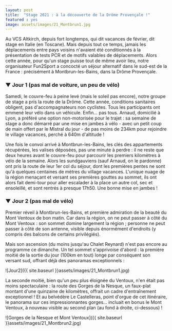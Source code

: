 ```yaml
---
layout: post
title:  "Stage 2021 : à la découverte de la Drôme Provençale !"
featured : yes
image: assets/images/21_Montbrun1.jpg
---
```


Au VCS Altkirch, depuis fort longtemps, qui dit vacances de février, dit stage en Italie (en Toscane). Mais depuis tout ce temps, jamais les déplacements entre pays voisins n'avaient été conditionnés à la présentation de tests PCR et de motifs valables de déplacements. Alors cette année, pour qu'un stage puisse tout de même avoir lieu, notre organisateur Fun2Sport a concocté un séjour alternatif dans le sud-est de la France : précisément à Montbrun-les-Bains, dans la Drôme Provençale.
    
### ▼ Jour 1 (pas mal de voiture, un peu de vélo)

Samedi, le couvre-feu à peine levé (mais le soleil pas encore), notre groupe de stage a pris la route de la Drôme. Cette année, conditions sanitaires obligent, pas d'accompagnateurs non cyclistes. Tous les participants ont emmené leur vélo dans un véhicule. Enfin... pas tous. Arnaud, domicilié à Lyon, a préféré une option non-motorisée pour le trajet : sa semaine de stage a donc démarré par une mise en jambes à vélo - avec un petit coup de main offert par le Mistral du jour - de pas moins de 234km pour rejoindre le village vacances, perché à 640m d'altitude !

Une fois le convoi arrivé à Montbrun-les-Bains, les clés des appartements récupérées, les valises déposées, pas une minute à perdre : il ne reste que deux heures avant le couvre-feu pour parcourir les premiers kilomètres à vélo de la semaine. Alors les sundgauviens (sauf Arnaud, on le pardonne) ont pris la route de leur 1er col du séjour, dont les premières pentes ne sont qu'à quelques centaines de mètres du village vacances. L'unique nuage de la région menaçant et versant ses premières gouttes au sommet, ils ont alors fait demi-tour pour aller escalader à la place un autre col, sec et ensoleillé, et sont rentrés à presque 17h50. Une bonne mise en jambes !

### ▼ Jour 2 (pas mal de vélo)

Premier réveil à Montbrun-les-Bains, et première admiration de la beauté du Mont Ventoux de bon matin. Car dans la région, on ne peut passer à côté du Mont Ventoux : son sommet domine largement la région ; personne ne peut passer à côté de son antenne, visible depuis énormément d'endroits (y compris des balcons de certains privilégiés).

Mais son ascension (du moins jusqu'au Chalet Reynard) n'est pas encore au programme ce dimanche. Un tel sommet s'apprivoise d'abord : la première moitié de la sortie du jour (100km en tout) longe par conséquent son versant sud, offrant déjà des panoramas exceptionnels :

![Jour2]({{ site.baseurl }}assets/images/21_Montbrun1.jpg)

La seconde moitié, bien qu'un peu plus éloignée du Ventoux, n'en était pas moins spectaculaire : la route des Gorges de la Nesque, un faux-plat montant d'une quinzaine de kilomètres, offrait un cadre d'entraînement exceptionnel ! Et au belvédère Le Castelleras, point d'orgue de cet itinéraire, le panorama sur ces impressionnantes gorges... incluait en bonus le Mont Ventoux, à nouveau visible au second plan (au fond à droite, ci-dessous) !

![Gorges de la Nesque et Mont Ventoux]({{ site.baseurl }}assets/images/21_Montbrun2.jpg)


